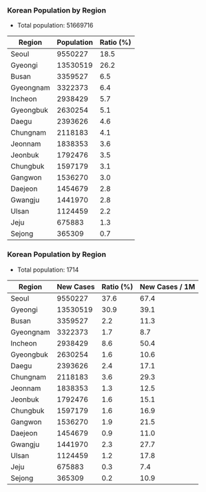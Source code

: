 ### Korean Population by Region
* Total population: 51669716

| Region | Population | Ratio (%) |
| ------ | ---------- | --------- |
| Seoul | 9550227 | 18.5 |
| Gyeongi | 13530519 | 26.2 |
| Busan | 3359527 | 6.5 |
| Gyeongnam | 3322373 | 6.4 |
| Incheon | 2938429 | 5.7 |
| Gyeongbuk | 2630254 | 5.1 |
| Daegu | 2393626 | 4.6 |
| Chungnam | 2118183 | 4.1 |
| Jeonnam | 1838353 | 3.6 |
| Jeonbuk | 1792476 | 3.5 |
| Chungbuk | 1597179 | 3.1 |
| Gangwon | 1536270 | 3.0 |
| Daejeon | 1454679 | 2.8 |
| Gwangju | 1441970 | 2.8 |
| Ulsan | 1124459 | 2.2 |
| Jeju | 675883 | 1.3 |
| Sejong | 365309 | 0.7 |




### Korean Population by Region
* Total population: 1714

| Region | New Cases | Ratio (%) | New Cases / 1M |
| ------ | ---------- | --------- | --------- |
| Seoul | 9550227 | 37.6 | 67.4 |
| Gyeongi | 13530519 | 30.9 | 39.1 |
| Busan | 3359527 | 2.2 | 11.3 |
| Gyeongnam | 3322373 | 1.7 | 8.7 |
| Incheon | 2938429 | 8.6 | 50.4 |
| Gyeongbuk | 2630254 | 1.6 | 10.6 |
| Daegu | 2393626 | 2.4 | 17.1 |
| Chungnam | 2118183 | 3.6 | 29.3 |
| Jeonnam | 1838353 | 1.3 | 12.5 |
| Jeonbuk | 1792476 | 1.6 | 15.1 |
| Chungbuk | 1597179 | 1.6 | 16.9 |
| Gangwon | 1536270 | 1.9 | 21.5 |
| Daejeon | 1454679 | 0.9 | 11.0 |
| Gwangju | 1441970 | 2.3 | 27.7 |
| Ulsan | 1124459 | 1.2 | 17.8 |
| Jeju | 675883 | 0.3 | 7.4 |
| Sejong | 365309 | 0.2 | 10.9 |
